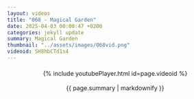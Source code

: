 ```yaml
---
layout: videos
title: "068 - Magical Garden"
date: 2025-04-03 00:00:47 +0200
categories: jekyll update
summary: Magical Garden
thumbnail: "../assets/images/068vid.png"
videoid: SH8hbCTd1s4
---
```


<div style="text-align: center; margin-top: 20px;">
  {% include youtubePlayer.html id=page.videoid %}
  <p style="margin-top: 15px; font-size: 1.2em; color: #333;">
    <p>{{ page.summary | markdownify }}</p>
  </p>
</div>
